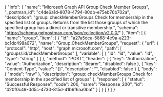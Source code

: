 {
  "info": {
    "name": "Microsoft Graph API Group Check Member Groups",
    "_postman_id": "c4de6a1d-8078-4794-80db-e75eb76b702a",
    "description": "group: checkMemberGroups Check for membership in the specified list of groups. Returns from the list those groups of which the specified group has a direct or transitive membership.",
    "schema": "https://schema.getpostman.com/json/collection/v2.0.0/"
  },
  "item": [
    {
      "name": "group",
      "item": [
        {
          "id": "a27a5dca-5868-4e9a-a223-bc1dc498a672",
          "name": "Group:CheckMemberGroups",
          "request": {
            "url": {
              "protocol": "http",
              "host": "graph.microsoft.com",
              "path": [
                "groups/:id/checkMemberGroups"
              ],
              "variable": [
                {
                  "id": "id",
                  "value": "id",
                  "type": "string"
                }
              ]
            },
            "method": "POST",
            "header": [
              {
                "key": "Authorization",
                "value": "Authorization",
                "description": "Bearer",
                "disabled": false
              },
              {
                "key": "Content-Type",
                "value": "{}",
                "description": "",
                "disabled": false
              }
            ],
            "body": {
              "mode": "raw"
            },
            "description": "group: checkMemberGroups Check for membership in the specified list of groups"
          },
          "response": [
            {
              "status": "Successful Response",
              "code": 200,
              "name": "Response_200",
              "id": "420f0c49-0d5c-4730-815d-41b6f6aa0baf"
            }
          ]
        }
      ]
    }
  ]
}